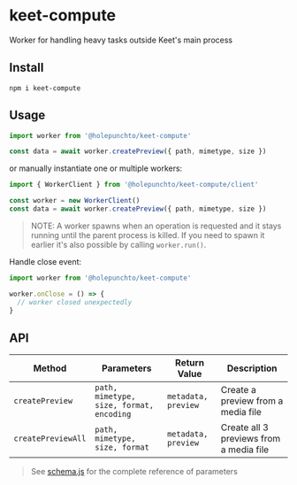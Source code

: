 # keet-compute

Worker for handling heavy tasks outside Keet's main process

## Install

```
npm i keet-compute
```

## Usage

```js
import worker from '@holepunchto/keet-compute'

const data = await worker.createPreview({ path, mimetype, size })
```

or manually instantiate one or multiple workers:

```js
import { WorkerClient } from '@holepunchto/keet-compute/client'

const worker = new WorkerClient()
const data = await worker.createPreview({ path, mimetype, size })
```

> NOTE: A worker spawns when an operation is requested and it stays running until the parent process is killed. If you need to spawn it earlier it's also possible by calling `worker.run()`. 

Handle close event:

```js
import worker from '@holepunchto/keet-compute'

worker.onClose = () => {
  // worker closed unexpectedly
}

````

## API

| Method              | Parameters                               | Return Value        | Description
|---------------------|------------------------------------------|---------------------|----------------------------------------
| `createPreview`     | `path, mimetype, size, format, encoding` | `metadata, preview` | Create a preview from a media file
| `createPreviewAll`  | `path, mimetype, size, format`           | `metadata, preview` | Create all 3 previews from a media file

> See [schema.js](shared/spec/schema.js) for the complete reference of parameters

